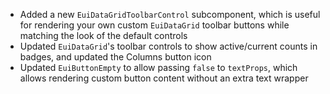 - Added a new `EuiDataGridToolbarControl` subcomponent, which is useful for rendering your own custom `EuiDataGrid` toolbar buttons while matching the look of the default controls
- Updated `EuiDataGrid`'s toolbar controls to show active/current counts in badges, and updated the Columns button icon
- Updated `EuiButtonEmpty` to allow passing `false` to `textProps`, which allows rendering custom button content without an extra text wrapper
